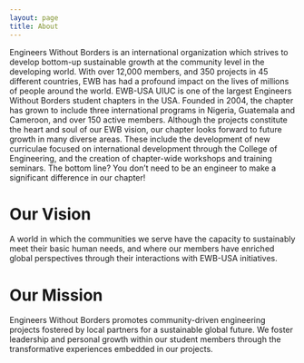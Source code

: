 ```yaml
---
layout: page
title: About
---
```


Engineers Without Borders is an international organization which strives to develop bottom-up sustainable growth at the community level in the developing world. With over 12,000 members, and 350 projects in 45 different countries, EWB has had a profound impact on the lives of millions of people around the world. EWB-USA UIUC is one of the largest Engineers Without Borders student chapters in the USA. Founded in 2004, the chapter has grown to include three international programs in Nigeria, Guatemala and Cameroon, and over 150 active members. Although the projects constitute the heart and soul of our EWB vision, our chapter looks forward to future growth in many diverse areas. These include the development of new curriculae focused on international development through the College of Engineering, and the creation of chapter-wide workshops and training seminars. The bottom line? You don’t need to be an engineer to make a significant difference in our chapter!

# Our Vision
A world in which the communities we serve have the capacity to sustainably meet their basic human needs, and where our members have enriched global perspectives through their interactions with EWB-USA initiatives.

# Our Mission
Engineers Without Borders promotes community-driven engineering projects fostered by local partners for a sustainable global future. We foster leadership and personal growth within our student members through the transformative experiences embedded in our projects.
